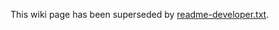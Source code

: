 This wiki page has been superseded by [readme-developer.txt](https://github.com/endless-sky/endless-sky/blob/master/docs/readme-developer.md).